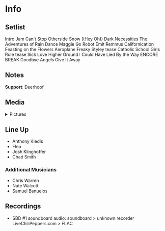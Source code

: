 # Info

## Setlist

Intro Jam
Can't Stop
Otherside
Snow ((Hey Oh))
Dark Necessities
The Adventures of Rain Dance Maggie
Go Robot
Emit Remmus
Californication
Feasting on the Flowers
Aeroplane
Freaky Styley tease
Catholic School Girls Rule tease
Sick Love
Higher Ground
I Could Have Lied
By the Way
ENCORE BREAK
Goodbye Angels
Give It Away

## Notes

**Support**: Deerhoof

## Media 

<details>
  <summary>Pictures</summary>
  <!--<img alt="Setlist" title="Setlist" src="_.jpg" height="200" />
  <img alt="Clipping" title="Clipping" src="_.jpg" height="200" />
  <img alt="Flyer" title="Flyer" src="_.jpg" height="200" />-->
</details>

## Line Up

* Anthony Kiedis
* Flea
* Josh Klinghoffer
* Chad Smith

### Additional Musicians

* Chris Warren  
* Nate Walcott  
* Samuel Banuelos

## Recordings

* SBD #1 soundboard audio: soundboard > unknown recorder LiveChiliPeppers.com > FLAC
